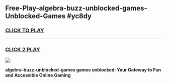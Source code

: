 
## Free-Play-algebra-buzz-unblocked-games-Unblocked-Games #yc8dy
<h3>
<a href="https://news.freeplayer.one?title=algebra-buzz-unblocked-games&ref=8M">CLICK TO PLAY</a></h3>
<hr>

<h3>
<a href="https://news.freeplayer.one?title=algebra-buzz-unblocked-games&ref=8M">CLICK 2 PLAY</a>
  
</h3>

<a href="https://news.freeplayer.one?title=algebra-buzz-unblocked-games&ref=8M"><img src="https://clearcache.store/games.png"></a>


**algebra-buzz-unblocked-games games unblocked: Your Gateway to Fun and Accessible Online Gaming**
